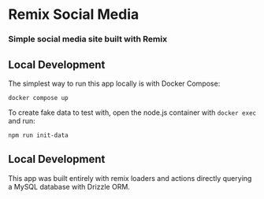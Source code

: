# Remix Social Media
### Simple social media site built with Remix

## Local Development

The simplest way to run this app locally is with Docker Compose:

```shellscript
docker compose up
```

To create fake data to test with, open the node.js container with `docker exec` and run:

```shellscript
npm run init-data
```

## Local Development
This app was built entirely with remix loaders and actions directly querying a MySQL database with Drizzle ORM.

